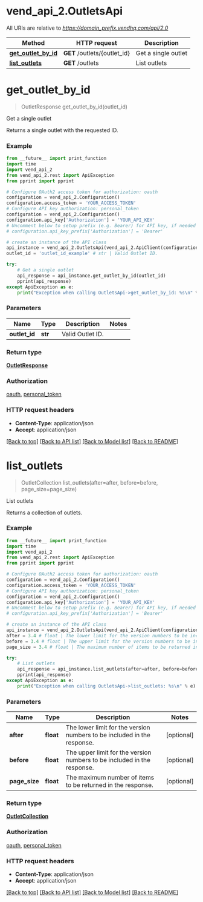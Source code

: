 # vend_api_2.OutletsApi

All URIs are relative to *https://domain_prefix.vendhq.com/api/2.0*

Method | HTTP request | Description
------------- | ------------- | -------------
[**get_outlet_by_id**](OutletsApi.md#get_outlet_by_id) | **GET** /outlets/{outlet_id} | Get a single outlet
[**list_outlets**](OutletsApi.md#list_outlets) | **GET** /outlets | List outlets


# **get_outlet_by_id**
> OutletResponse get_outlet_by_id(outlet_id)

Get a single outlet

Returns a single outlet with the requested ID.

### Example 
```python
from __future__ import print_function
import time
import vend_api_2
from vend_api_2.rest import ApiException
from pprint import pprint

# Configure OAuth2 access token for authorization: oauth
configuration = vend_api_2.Configuration()
configuration.access_token = 'YOUR_ACCESS_TOKEN'
# Configure API key authorization: personal_token
configuration = vend_api_2.Configuration()
configuration.api_key['Authorization'] = 'YOUR_API_KEY'
# Uncomment below to setup prefix (e.g. Bearer) for API key, if needed
# configuration.api_key_prefix['Authorization'] = 'Bearer'

# create an instance of the API class
api_instance = vend_api_2.OutletsApi(vend_api_2.ApiClient(configuration))
outlet_id = 'outlet_id_example' # str | Valid Outlet ID.

try: 
    # Get a single outlet
    api_response = api_instance.get_outlet_by_id(outlet_id)
    pprint(api_response)
except ApiException as e:
    print("Exception when calling OutletsApi->get_outlet_by_id: %s\n" % e)
```

### Parameters

Name | Type | Description  | Notes
------------- | ------------- | ------------- | -------------
 **outlet_id** | **str**| Valid Outlet ID. | 

### Return type

[**OutletResponse**](OutletResponse.md)

### Authorization

[oauth](../README.md#oauth), [personal_token](../README.md#personal_token)

### HTTP request headers

 - **Content-Type**: application/json
 - **Accept**: application/json

[[Back to top]](#) [[Back to API list]](../README.md#documentation-for-api-endpoints) [[Back to Model list]](../README.md#documentation-for-models) [[Back to README]](../README.md)

# **list_outlets**
> OutletCollection list_outlets(after=after, before=before, page_size=page_size)

List outlets

Returns a collection of outlets.

### Example 
```python
from __future__ import print_function
import time
import vend_api_2
from vend_api_2.rest import ApiException
from pprint import pprint

# Configure OAuth2 access token for authorization: oauth
configuration = vend_api_2.Configuration()
configuration.access_token = 'YOUR_ACCESS_TOKEN'
# Configure API key authorization: personal_token
configuration = vend_api_2.Configuration()
configuration.api_key['Authorization'] = 'YOUR_API_KEY'
# Uncomment below to setup prefix (e.g. Bearer) for API key, if needed
# configuration.api_key_prefix['Authorization'] = 'Bearer'

# create an instance of the API class
api_instance = vend_api_2.OutletsApi(vend_api_2.ApiClient(configuration))
after = 3.4 # float | The lower limit for the version numbers to be included in the response. (optional)
before = 3.4 # float | The upper limit for the version numbers to be included in the response. (optional)
page_size = 3.4 # float | The maximum number of items to be returned in the response. (optional)

try: 
    # List outlets
    api_response = api_instance.list_outlets(after=after, before=before, page_size=page_size)
    pprint(api_response)
except ApiException as e:
    print("Exception when calling OutletsApi->list_outlets: %s\n" % e)
```

### Parameters

Name | Type | Description  | Notes
------------- | ------------- | ------------- | -------------
 **after** | **float**| The lower limit for the version numbers to be included in the response. | [optional] 
 **before** | **float**| The upper limit for the version numbers to be included in the response. | [optional] 
 **page_size** | **float**| The maximum number of items to be returned in the response. | [optional] 

### Return type

[**OutletCollection**](OutletCollection.md)

### Authorization

[oauth](../README.md#oauth), [personal_token](../README.md#personal_token)

### HTTP request headers

 - **Content-Type**: application/json
 - **Accept**: application/json

[[Back to top]](#) [[Back to API list]](../README.md#documentation-for-api-endpoints) [[Back to Model list]](../README.md#documentation-for-models) [[Back to README]](../README.md)

